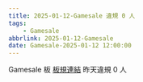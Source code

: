 ```yaml
---
title: 2025-01-12-Gamesale 違規 0 人
tags:
    - Gamesale
abbrlink: 2025-01-12-Gamesale
date: Gamesale-2025-01-12 12:00:00
---
```

Gamesale 板 [板規連結](https://www.ptt.cc/bbs/Gossiping/M.1637425085.A.07D.html)
昨天違規 0 人
